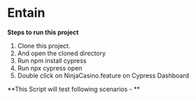 # Entain

**Steps to run this project**

1) Clone this project.
2) And open the cloned directory
3) Run npm install cypress
4) Run npx cypress open
5) Double click on NinjaCasino.feature on Cypress Dashboard


**This Script will test following scenarios - **
